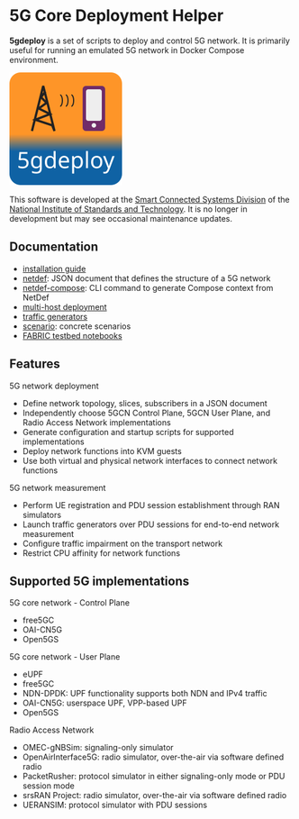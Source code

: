 # 5G Core Deployment Helper

**5gdeploy** is a set of scripts to deploy and control 5G network.
It is primarily useful for running an emulated 5G network in Docker Compose environment.

![5gdeploy logo](docs/5gdeploy-logo.svg)

This software is developed at the [Smart Connected Systems Division](https://www.nist.gov/ctl/smart-connected-systems-division) of the [National Institute of Standards and Technology](https://www.nist.gov/).
It is no longer in development but may see occasional maintenance updates.

## Documentation

* [installation guide](docs/INSTALL.md)
* [netdef](netdef/README.md): JSON document that defines the structure of a 5G network
* [netdef-compose](netdef-compose/README.md): CLI command to generate Compose context from NetDef
* [multi-host deployment](docs/multi-host.md)
* [traffic generators](trafficgen/README.md)
* [scenario](scenario/README.md): concrete scenarios
* [FABRIC testbed notebooks](https://github.com/yoursunny/fabric/tree/main/5gdeploy)

## Features

5G network deployment

* Define network topology, slices, subscribers in a JSON document
* Independently choose 5GCN Control Plane, 5GCN User Plane, and Radio Access Network implementations
* Generate configuration and startup scripts for supported implementations
* Deploy network functions into KVM guests
* Use both virtual and physical network interfaces to connect network functions

5G network measurement

* Perform UE registration and PDU session establishment through RAN simulators
* Launch traffic generators over PDU sessions for end-to-end network measurement
* Configure traffic impairment on the transport network
* Restrict CPU affinity for network functions

## Supported 5G implementations

5G core network - Control Plane

* free5GC
* OAI-CN5G
* Open5GS

5G core network - User Plane

* eUPF
* free5GC
* NDN-DPDK: UPF functionality supports both NDN and IPv4 traffic
* OAI-CN5G: userspace UPF, VPP-based UPF
* Open5GS

Radio Access Network

* OMEC-gNBSim: signaling-only simulator
* OpenAirInterface5G: radio simulator, over-the-air via software defined radio
* PacketRusher: protocol simulator in either signaling-only mode or PDU session mode
* srsRAN Project: radio simulator, over-the-air via software defined radio
* UERANSIM: protocol simulator with PDU sessions
